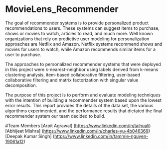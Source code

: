 # MovieLens_Recommender

The goal of recommender systems is to provide personalized product recommendations to users. These systems can suggest items to purchase, shows or movies to watch, articles to read, and much more. Well known organizations that rely on predictive user modeling for personalization approaches are Netflix and Amazon. Netflix systems recommend shows and movies for users to watch, while Amazon recommends similar items for a user to purchase.

The approaches to personalized recommender systems that were deployed in this project were k-nearest-neighbor using labels derived from k-means clustering analysis, item-based collaborative filtering, user-based collaborative filtering and matrix factorization with singular value decomposition.

The purpose of this project is to perform and evaluate modeling techniques with the intention of building a recommender system based upon the lowest error results. This report provides the details of the data set, the various algorithms experimented, and the performance results that dictated the final recommender system our team decided to build.

#Team Members
[Arpit Agrawal] (https://www.linkedin.com/in/taihuali)
[Abhijeet Mishra] (https://www.linkedin.com/in/charles-yu-4b046369)
[Deepak Kumar Singh] (https://www.linkedin.com/in/tammie-nguyen-19061a12)
